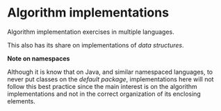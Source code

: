 # Algorithm implementations

Algorithm implementation exercises in multiple languages.

This also has its share on implementations of *data structures*.

**Note on namespaces**

Although it is know that on Java, and similar namespaced languages, to
never put classes on the *default package*, implementations here will not
follow this best practice since the main interest is on the algorithm
implementations and not in the correct organization of its enclosing
elements.
